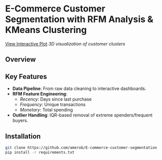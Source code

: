 # E-Commerce Customer Segmentation with RFM Analysis & KMeans Clustering


[View Interactive Plot](https://github.com/amerob/E-commerce-customer-segmentation/blob/main/3d_scatter_plot.html)
*3D visualization of customer clusters*


## Overview

## Key Features
- **Data Pipeline**: From raw data cleaning to interactive dashboards.
- **RFM Feature Engineering**: 
  - *Recency*: Days since last purchase
  - *Frequency*: Unique transactions
  - *Monetary*: Total spending
- **Outlier Handling**: IQR-based removal of extreme spenders/frequent buyers.

## Installation
```bash
git clone https://github.com/amerob/E-commerce-customer-segmentation
pip install -r requirements.txt
